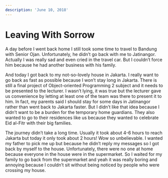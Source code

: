 ```yaml
---
description: 'June 10, 2018'
---
```


# Leaving With Sorrow

A day before I went back home I still took some time to travel to Bandung with Senior Ojan. Unfortunately, he didn’t go back with me to Jatinangor. Actually I was really sad and even cried in the travel car. But I couldn’t force him because he had another business with his family.

And today I got back to my not-so-lovely house in Jakarta. I really want to go back as fast as possible because I won’t stay long in Jakarta. There is still a final project of Object-oriented Programming 2 subject and it needs to be presented to the lecturer. I wasn’t lying, it was true but the lecturer gave us convenience by letting at least one of the team was there to present it to him. In fact, my parents said I should stay for some days in Jatinangor rather than went back to Jakarta faster. But I didn’t like that idea because I didn’t want to be a burden for the temporary home guardians. They also wanted to go to their residences like us because they wanted to celebrate Eid al-Fitr with their big families.

The journey didn’t take a long time. Usually it took about 4-6 hours to reach Jakarta but today it only took about 2 hours! Wow so unbelievable. I wanted my father to pick me up but because he didn’t reply my messages so I got back by myself to the house. Unfortunately, there were no one at home because everyone in the house were in the supermarket. So I waited for my family to go back from the supermarket and yeah it was really boring and annoying because I couldn’t sit without being noticed by people who were crossing my house.

